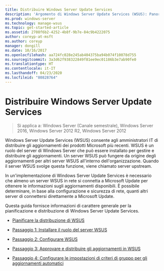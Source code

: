 ```yaml
---
title: Distribuire Windows Server Update Services
description: 'Argomento di Windows Server Update Services (WSUS): Panoramica del processo di distribuzione con collegamenti ai quattro passaggi da eseguire'
ms.prod: windows-server
ms.technology: manage-wsus
ms.topic: get-started-article
ms.assetid: 2708f6b2-4252-4b8f-9b7e-84c9b4222075
author: coreyp-at-msft
ms.author: coreyp
manager: dongill
ms.date: 10/16/2017
ms.openlocfilehash: aa724fc028e245ab404375ba94b074f10078d755
ms.sourcegitcommit: 3a3d62f938322849f81ee9ec01186b3e7ab90fe0
ms.translationtype: HT
ms.contentlocale: it-IT
ms.lasthandoff: 04/23/2020
ms.locfileid: "80828764"
---
```

# <a name="deploy-windows-server-update-services"></a>Distribuire Windows Server Update Services

>Si applica a: Windows Server (Canale semestrale), Windows Server 2016, Windows Server 2012 R2, Windows Server 2012

Windows Server Update Services (WSUS) consente agli amministratori IT di distribuire gli aggiornamenti dei prodotti Microsoft più recenti. WSUS è un ruolo del server di Windows Server che può essere installato per gestire e distribuire gli aggiornamenti. Un server WSUS può fungere da origine degli aggiornamenti per altri server WSUS all'interno dell'organizzazione. Quando il server WSUS svolge questa funzione, viene chiamato server upstream.  

In un'implementazione di Windows Server Update Services è necessario che almeno un server WSUS in rete si connetta a Microsoft Update per ottenere le informazioni sugli aggiornamenti disponibili. È possibile determinare, in base alla configurazione e sicurezza di rete, quanti altri server di connettersi direttamente a Microsoft Update.  

Questa guida fornisce informazioni di carattere generale per la pianificazione e distribuzione di Windows Server Update Services.  

-   [Pianificare la distribuzione di WSUS](../plan/plan-your-wsus-deployment.md)  

-   [Passaggio 1: Installare il ruolo del server WSUS](1-install-the-wsus-server-role.md)  

-   [Passaggio 2: Configurare WSUS](2-configure-wsus.md)  

-   [Passaggio 3: Approvare e distribuire gli aggiornamenti in WSUS](3-approve-and-deploy-updates-in-wsus.md)  

-   [Passaggio 4: Configurare le impostazioni di criteri di gruppo per gli aggiornamenti automatici](4-configure-group-policy-settings-for-automatic-updates.md)  
